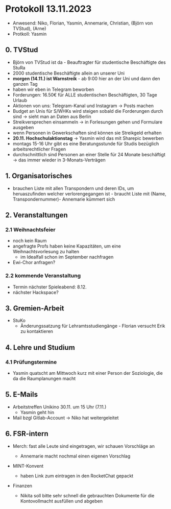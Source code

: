 ---
---

# Protokoll 13.11.2023

* Anwesend: Niko, Florian, Yasmin, Annemarie, Christian, (Björn von TVStud), (Arne)
* Protkoll: Yasmin 


## 0. TVStud
* Björn von TVStud ist da - Beauftragter für studentische Beschäftigte des StuRa 
* 2000 studentische Beschäftigte allein an unserer Uni 
* **morgen (14.11.) ist Warnstreik** - ab 9:00 hier an der Uni und dann den ganzen Tag
* haben wir eben in Telegram beworben  
* Forderungen: 16.50€ für ALLE studentischen Beschäftigten, 30 Tage Urlaub 
* Aktionen von uns: Telegram-Kanal und Instagram -> Posts machen 
* Budget an Unis für S/WHKs wird steigen sobald die Forderungen durch sind -> sieht man an Daten aus Berlin 
* Streikversprechen einsammeln -> in Forlesungen gehen und Formulare ausgeben
* wenn Personen in Gewerkschaften sind können sie Streikgeld erhalten 
* **20.11. Hochschulaktionstag**  -> Yasmin wird das mit Sharepic bewerben 
* montags 15-16 Uhr gibt es eine Beratungsstunde für Studis bezüglich arbeitsrechtlicher Fragen 
* durchschnittlich sind Personen an einer Stelle für 24 Monate beschäftigt -> das immer wieder in 3-Monats-Verträgen


## 1. Organisatorisches
- brauchen Liste mit allen Transpondern und deren IDs, um heruaszufinden welcher verlorengegangen ist - braucht Liste mit (Name, Transpondernummer)- Annemarie kümmert sich 

## 2. Veranstaltungen

### 2.1 Weihnachtsfeier
* noch kein Raum
* angefragte Profs haben keine Kapazitäten, um eine Weihnachtsvorlesung zu halten 
  * im Idealfall schon im September nachfragen 
* Ewi-Chor anfragen? 

### 2.2 kommende Veranstaltung
* Termin nächster Spieleabend: 8.12.
* nächster Hackspace? 

## 3. Gremien-Arbeit
* StuKo
  * Änderungssatzung für Lehramtsstudiengänge - Florian versucht Erik zu kontaktieren 

## 4. Lehre und Studium

### 4.1 Prüfungstermine 
* Yasmin quatscht am Mittwoch kurz mit einer Person der Soziologie, die da die Raumplanungen macht 

## 5. E-Mails
* Arbeitstreffen Unikino 30.11. um 15 Uhr (7.11.)
  * Yasmin geht hin 
* Mail bzgl Gitlab-Account -> Niko hat weitergeleitet   

## 6. FSR-intern
* Merch: fast alle Leute sind eingetragen, wir schauen Vorschläge an
  * Annemarie macht nochmal einen eigenen Vorschlag 

* MINT-Konvent
  * haben Link zum eintragen in den RocketChat gepackt 

* Finanzen
  * Nikita soll bitte sehr schnell die gebrauchten Dokumente für die Kontovollmacht ausfüllen und abgeben 